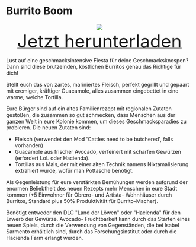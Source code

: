 # Burrito Boom

<div align=center><img src="_media/Anno1800/mod_banners/burritoboom/banner.png"/></div>

<div align=center><a href="https://g-4169.modapi.io/v1/games/4169/mods/3230077/files/4512570/download"> <font size="40">Jetzt herunterladen</font></a></div>

Lust auf eine geschmacksintensive Fiesta für deine Geschmacksknospen? Dann sind diese brutzelnden, köstlichen Burritos genau das Richtige für dich!

Stellt euch das vor: zartes, mariniertes Fleisch, perfekt gegrillt und gepaart mit cremiger, kräftiger Guacamole, alles zusammen eingebettet in eine warme, weiche Tortilla.

Eure Bürger sind auf ein altes Familienrezept mit regionalen Zutaten gestoßen, die zusammen so gut schmecken, dass Menschen aus der ganzen Welt in eure Kolonie kommen, um dieses Geschmacksparadies zu probieren. Die neuen Zutaten sind:
- Fleisch (verwendet den Mod 'Cattles need to be butchered', falls vorhanden)
- Guacamole aus frischer Avocado, verfeinert mit scharfen Gewürzen (erfordert LoL oder Hacienda).
- Tortillas aus Mais, der mit einer alten Technik namens Nixtamalisierung extrahiert wurde, wofür man Pottasche benötigt.

Als Gegenleistung für eure verstärkten Bemühungen werden aufgrund der enormen Beliebtheit des neuen Rezepts mehr Menschen in eure Stadt kommen (+5 Einwohner für Obrero- und Artista- Wohnhäuser durch Burritos, Standard plus 50% Produktivität für Burrito-Macher).

Benötigt entweder den DLC "Land der Löwen" oder "Hacienda" für den Erwerb der Gewürze. Avocado- Fruchtbarkeit kann durch das Starten eines neuen Spiels, durch die Verwendung von Gegenständen, die bei Isabel Sarmento erhältlich sind, durch das Forschungsinstitut oder durch die Hacienda Farm erlangt werden.